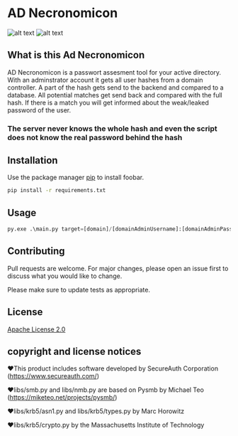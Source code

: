 # AD Necronomicon
![alt text](https://i.imgur.com/WvK1vPa.png)
![alt text](https://i.imgur.com/M0dzy5n.pngg)



## What is this Ad Necronomicon
AD Necronomicon is a passwort assesment tool for your active directory. 
With an adminstrator account it gets all user hashes from a domain controller.
A part of the hash gets send to the backend and compared to a database.
All potential matches get send back and compared with the full hash.
If there is a match you will get informed about the weak/leaked password of the user.

### The server never knows the whole hash and even the script does not know the real password behind the hash

## Installation

Use the package manager [pip](https://pip.pypa.io/en/stable/) to install foobar.

```bash
pip install -r requirements.txt
```

## Usage

```python
py.exe .\main.py target=[domain]/[domainAdminUsername]:[domainAdminPassword]@[DC-IP]
```

## Contributing
Pull requests are welcome. For major changes, please open an issue first to discuss what you would like to change.

Please make sure to update tests as appropriate.

## License
[Apache License 2.0](https://choosealicense.com/licenses/apache-2.0/)


## copyright and license notices 
❤This product includes software developed by SecureAuth Corporation (https://www.secureauth.com/)  

❤libs/smb.py and libs/nmb.py are based on Pysmb by Michael Teo (https://miketeo.net/projects/pysmb/)

❤libs/krb5/asn1.py and libs/krb5/types.py by Marc Horowitz

❤libs/krb5/crypto.py by the Massachusetts Institute of Technology
